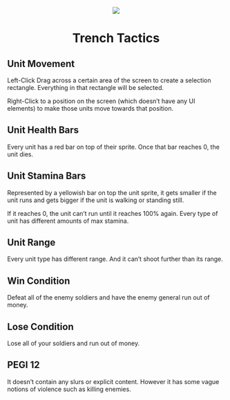 <p align = "center">
<img src = "https://github.com/user-attachments/assets/a52cff85-7c1a-410f-bd5e-ace1edcd63bd"/>
</p>
<h1 align = "center">Trench Tactics</h1>
<h2>Unit Movement</h2>

Left-Click Drag across a certain area of the screen to create a selection rectangle.
Everything in that rectangle will be selected.

Right-Click to a position on the screen (which doesn’t have any UI elements) to make
those units move towards that position.
<h2>Unit Health Bars</h2>

Every unit has a red bar on top of their sprite. Once that bar reaches 0, the unit dies.
<h2>Unit Stamina Bars</h2>

Represented by a yellowish bar on top the unit sprite, it gets smaller if the unit runs and
gets bigger if the unit is walking or standing still.

If it reaches 0, the unit can’t run until it reaches 100% again. Every type of unit has
different amounts of max stamina.
<h2>Unit Range</h2>

Every unit type has different range. And it can’t shoot further than its range.
<h2>Win Condition</h2>

Defeat all of the enemy soldiers and have the enemy general run out of money.
<h2>Lose Condition</h2>

Lose all of your soldiers and run out of money.
<h2>PEGI 12</h2> It doesn’t contain any slurs or explicit content. However it
has some vague notions of violence such as killing enemies.
